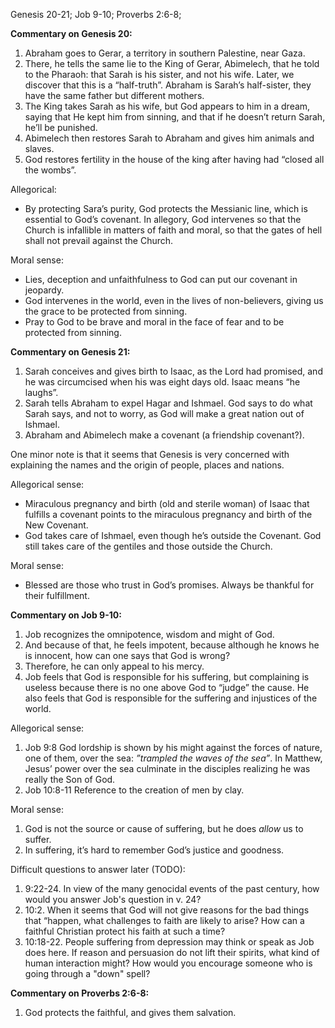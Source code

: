 Genesis 20-21; Job 9-10; Proverbs 2:6-8;

**Commentary on Genesis 20:**
1. Abraham goes to Gerar, a territory in southern Palestine, near Gaza.
2. There, he tells the same lie to the King of Gerar, Abimelech, that he told to the Pharaoh: that Sarah is his sister, and not his wife. Later, we discover that this is a “half-truth”. Abraham is Sarah’s half-sister, they have the same father but different mothers.
3. The King takes Sarah as his wife, but God appears to him in a dream, saying that He kept him from sinning, and that if he doesn’t return Sarah, he’ll be punished.
4. Abimelech then restores Sarah to Abraham and gives him animals and slaves.
5. God restores fertility in the house of the king after having had “closed all the wombs”.

Allegorical:
- By protecting Sara’s purity, God protects the Messianic line, which is essential to God’s covenant. In allegory, God intervenes so that the Church is infallible in matters of faith and moral, so that the gates of hell shall not prevail against the Church.

Moral sense:
- Lies, deception and unfaithfulness to God can put our covenant in jeopardy.
- God intervenes in the world, even in the lives of non-believers, giving us the grace to be protected from sinning.
- Pray to God to be brave and moral in the face of fear and to be protected from sinning.

**Commentary on Genesis 21:**
1. Sarah conceives and gives birth to Isaac, as the Lord had promised, and he was circumcised when his was eight days old. Isaac means “he laughs”.
2. Sarah tells Abraham to expel Hagar and Ishmael. God says to do what Sarah says, and not to worry, as God will make a great nation out of Ishmael.
3. Abraham and Abimelech make a covenant (a friendship covenant?).

One minor note is that it seems that Genesis is very concerned with explaining the names and the origin of people, places and nations.

Allegorical sense:
- Miraculous pregnancy and birth (old and sterile woman) of Isaac that fulfills a covenant points to the miraculous pregnancy and birth of the New Covenant.
- God takes care of Ishmael, even though he’s outside the Covenant. God still takes care of the gentiles and those outside the Church.

Moral sense:
- Blessed are those who trust in God’s promises. Always be thankful for their fulfillment.

**Commentary on Job 9-10:**
1. Job recognizes the omnipotence, wisdom and might of God.
2. And because of that, he feels impotent, because although he knows he is innocent, how can one says that God is wrong?
3. Therefore, he can only appeal to his mercy.
4. Job feels that God is responsible for his suffering, but complaining is useless because there is no one above God to “judge” the cause. He also feels that God is responsible for the suffering and injustices of the world.

Allegorical sense:
1. Job 9:8 God lordship is shown by his might against the forces of nature, one of them, over the sea: *”trampled the waves of the sea”*. In Matthew, Jesus’ power over the sea culminate in the disciples realizing he was really the Son of God.
2. Job 10:8-11 Reference to the creation of men by clay.

Moral sense:
1. God is not the source or cause of suffering, but he does *allow* us to suffer.
2. In suffering, it’s hard to remember God’s justice and goodness.

Difficult questions to answer later (TODO):
1. 9:22-24. In view of the many genocidal events of the past century, how would you answer Job's question in v. 24?
2. 10:2. When it seems that God will not give reasons for the bad things that “happen, what challenges to faith are likely to arise? How can a faithful Christian protect his faith at such a time?
3. 10:18-22. People suffering from depression may think or speak as Job does here. If reason and persuasion do not lift their spirits, what kind of human interaction might? How would you encourage someone who is going through a "down" spell?

**Commentary on Proverbs 2:6-8:**
1. God protects the faithful, and gives them salvation.